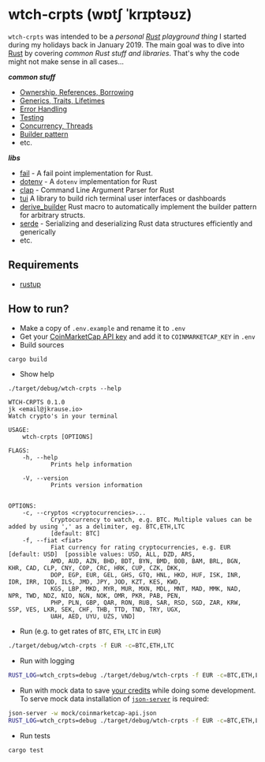 # wtch-crpts (wɒtʃ ˈkrɪptəʊz)

`wtch-crpts` was intended to be a _personal [Rust](https://www.rust-lang.org/) playground thing_ I started during my holidays back in January 2019. The main goal was to dive into [Rust](https://www.rust-lang.org/) by covering _common Rust stuff and libraries_. That's why the code might not make sense in all cases... 

_**common stuff**_

- [Ownership, References, Borrowing](https://doc.rust-lang.org/book/ch04-02-references-and-borrowing.html)
- [Generics, Traits, Lifetimes](https://doc.rust-lang.org/book/ch10-00-generics.html)
- [Error Handling](https://doc.rust-lang.org/book/ch09-00-error-handling.html)
- [Testing](https://doc.rust-lang.org/book/ch11-00-testing.html)
- [Concurrency, Threads](https://doc.rust-lang.org/book/ch16-01-threads.html)
- [Builder pattern](https://github.com/rust-unofficial/patterns/blob/master/patterns/builder.md)
- etc.

_**libs**_

- [fail](https://crates.io/crates/fail) - A fail point implementation for Rust.
- [dotenv](https://crates.io/crates/dotenv) - A `dotenv` implementation for Rust
- [clap](https://crates.io/crates/clap) - Command Line Argument Parser for Rust
- [tui](https://crates.io/crates/tui) A library to build rich terminal user interfaces or dashboards 
- [derive_builder](https://crates.io/crates/derive_builder) Rust macro to automatically implement the builder pattern for arbitrary structs.
- [serde](https://crates.io/crates/serde) - Serializing and deserializing Rust data structures efficiently and generically
- etc.

## Requirements

- [rustup](https://www.rust-lang.org/tools/install)

## How to run?

- Make a copy of `.env.example` and rename it to `.env`
- Get your [CoinMarketCap API key](https://coinmarketcap.com/api/) and add it to `COINMARKETCAP_KEY` in `.env`
- Build sources
```sh
cargo build
```

* Show help
```
./target/debug/wtch-crpts --help

WTCH-CRPTS 0.1.0
jk <email@jkrause.io>
Watch crypto's in your terminal

USAGE:
    wtch-crpts [OPTIONS]

FLAGS:
    -h, --help       
            Prints help information

    -V, --version    
            Prints version information


OPTIONS:
    -c, --cryptos <cryptocurrencies>...    
            Cryptocurrency to watch, e.g. BTC. Multiple values can be added by using ',' as a delimiter, eg. BTC,ETH,LTC
            [default: BTC]
    -f, --fiat <fiat>                      
            Fiat currency for rating cryptocurrencies, e.g. EUR [default: USD]  [possible values: USD, ALL, DZD, ARS,
            AMD, AUD, AZN, BHD, BDT, BYN, BMD, BOB, BAM, BRL, BGN, KHR, CAD, CLP, CNY, COP, CRC, HRK, CUP, CZK, DKK,
            DOP, EGP, EUR, GEL, GHS, GTQ, HNL, HKD, HUF, ISK, INR, IDR, IRR, IQD, ILS, JMD, JPY, JOD, KZT, KES, KWD,
            KGS, LBP, MKD, MYR, MUR, MXN, MDL, MNT, MAD, MMK, NAD, NPR, TWD, NDZ, NIO, NGN, NOK, OMR, PKR, PAB, PEN,
            PHP, PLN, GBP, QAR, RON, RUB, SAR, RSD, SGD, ZAR, KRW, SSP, VES, LKR, SEK, CHF, THB, TTD, TND, TRY, UGX,
            UAH, AED, UYU, UZS, VND]

```
* Run (e.g. to get rates of `BTC`, `ETH`, `LTC` in `EUR`)
```sh
./target/debug/wtch-crpts -f EUR -c=BTC,ETH,LTC
```
- Run with logging
```sh
RUST_LOG=wtch_crpts=debug ./target/debug/wtch-crpts -f EUR -c=BTC,ETH,LTC
```

- Run with mock data to save [your credits](https://pro.coinmarketcap.com/account) while doing some development. To serve mock data installation of [`json-server`](https://github.com/typicode/json-server) is required:
```sh
json-server -w mock/coinmarketcap-api.json
RUST_LOG=wtch_crpts=debug ./target/debug/wtch-crpts -f EUR -c=BTC,ETH,LTC
```

- Run tests
```
cargo test
```
